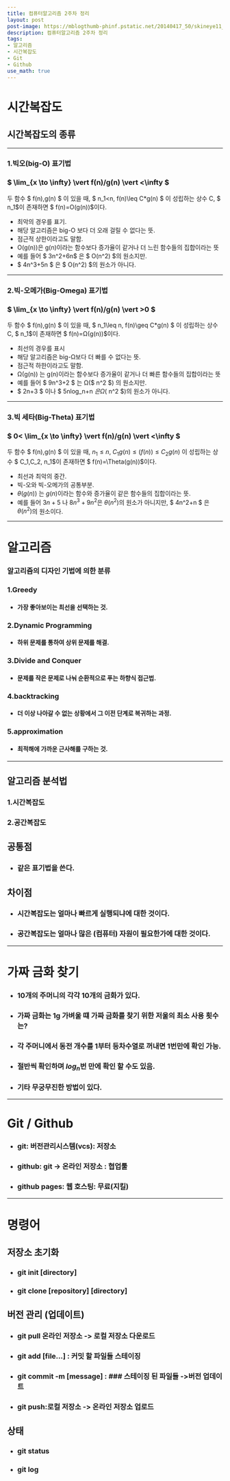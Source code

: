 ```yaml
---
title: 컴퓨터알고리즘 2주차 정리
layout: post
post-image: https://mblogthumb-phinf.pstatic.net/20140417_50/skineye11_1397707857159Xd00q_JPEG/naver_com_20140417_130214.jpg?type=w2
description: 컴퓨터알고리즘 2주차 정리
tags:
- 알고리즘
- 시간복잡도
- Git
- Github
use_math: true
---
```


# 시간복잡도

## 시간복잡도의 종류
- - -
### 1.빅오(big-O) 표기법  
 
### $ \lim_{x \to \infty} \vert f(n)/g(n) \vert <\infty $

두 함수 $ f(n),g(n) $ 이 있을 때, $ n_1<n, f(n)\leq C*g(n) $ 이 성립하는 상수 C, $ n_1$이 존재하면 $ f(n)=O(g(n))$이다.
* 최악의 경우를 표기.
* 해당 알고리즘은 big-O 보다 더 오래 걸릴 수 없다는 뜻.
* 점근적 상한이라고도 말함.
* O(g(n))은 g(n)이라는 함수보다 증가율이 같거나 더 느린 함수들의 집합이라는 뜻 
* 예를 들어 $ 3n^2+6n$  은 $ O(n^2) $의 원소지만.
* $ 4n^3+5n $ 은 $ O(n^2) $의 원소가 아니다.

- - -
 
### 2.빅-오메가(Big-Omega) 표기법
   
### $ \lim_{x \to \infty} \vert f(n)/g(n) \vert >0  $


두 함수 $ f(n),g(n) $ 이 있을 때, $ n_1\leq n, f(n)\geq C*g(n) $ 이 성립하는 상수 C, $ n_1$이 존재하면 $ f(n)=Ω(g(n))$이다.


* 최선의 경우를 표시
* 해당 알고리즘은 big-Ω보다 더 빠를 수 없다는 뜻.
* 점근적 하한이라고도 말함.
* Ω(g(n)) 는 g(n)이라는 함수보다 증가율이 같거나 더 빠른 함수들의 집합이라는 뜻
* 예를 들어  $ 9n^3+2 $ 는 Ω($ n^2 $) 의 원소지만.
* $ 2n+3 $ 이나 $ 5nlog_n+n $은 Ω($ n^2 $)의 원소가 아니다. 

- - -

### 3.빅 세타(Big-Theta) 표기법


### $ 0< \lim_{x \to \infty} \vert f(n)/g(n) \vert <\infty  $


두 함수 $ f(n),g(n) $ 이 있을 때,  $n_1\leq n$,
  $C_1g(n) \leq (f(n)) \leq C_2g(n)$  이 성립하는 상수 $ C_1,C_2, n_1$이 존재하면 $ f(n)=\Theta(g(n))$이다.



* 최선과 최악의 중간.
* 빅-오와 빅-오메가의 공통부분.
* $θ(g(n))$ 는 $g(n)$이라는 함수와 증가율이 같은 함수들의 집합이라는 뜻.
* 예를 들어 $3n+5$ 나 $8n^3+9n^2$은 $θ(n^2)$의 원소가 아니지만, $ 4n^2+n $ 은  $θ(n^2)$의 원소이다.
  
- - -
# 알고리즘
### 알고리즘의 디자인 기법에 의한 분류

###     1.Greedy

* #### 가장 좋아보이는 최선을 선택하는 것.

### 2.Dynamic Programming 

* #### 하위 문제를 통하여 상위 문제를 해결.

### 3.Divide and Conquer

* #### 문제를 작은 문제로 나눠 순환적으로 푸는 하향식 접근법. 

### 4.backtracking

* #### 더 이상 나아갈 수 없는 상황에서 그 이전 단계로 복귀하는 과정.

### 5.approximation

* #### 최적해에 가까운 근사해를 구하는 것. 

- - -

## 알고리즘 분석법
### 1.시간복잡도

### 2.공간복잡도

## 공통점

 * ### 같은 표기법을 쓴다.
  
## 차이점

  * ### 시간복잡도는 얼마나 빠르게 실행되냐에 대한 것이다.
  * ### 공간복잡도는 얼마나 많은 (컴퓨터) 자원이 필요한가에 대한 것이다.

- - -

# 가짜 금화 찾기
* ### 10개의 주머니의 각각 10개의 금화가 있다.
* ### 가짜 금화는 1g 가벼울 떄 가짜 금화를 찾기 위한 저울의 최소 사용 횟수는?
* ### 각 주머니에서 동전 개수를 1부터 등차수열로 꺼내면 1번만에 확인 가능.
* ### 절반씩 확인하며 $log_n$번 만에 확인 할 수도 있음.
* ### 기타 무궁무진한 방법이 있다.

- - -

# Git / Github
* ### git: 버전관리시스템(vcs): 저장소
* ### github: git -> 온라인 저장소 : 협업툴

* ### github pages: 웹 호스팅: 무료(지킬)

- - -

# 명령어

## 저장소 초기화
* ### git init [directory]  
* ### git clone [repository] [directory]

## 버전 관리 (업데이트)
* ### git pull 온라인 저장소 -> 로컬 저장소 다운로드  
* ### git add [file...] : 커밋 할 파일들 스테이징  
* ### git commit -m [message] :  ### 스테이징 된 파일들 ->버전 업데이트   
* ### git push:로컬 저장소 -> 온라인 저장소 업로드

## 상태 
* ### git status
* ### git log
